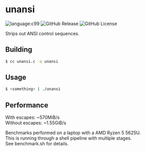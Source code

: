 # unansi

![language:c99](https://img.shields.io/badge/language-c99-yellow)
![GitHub Release](https://img.shields.io/github/v/release/414owen/unansi)
![GitHub License](https://img.shields.io/github/license/414owen/unansi)

Strips out ANSI control sequences.

## Building

```sh
$ cc unansi.c -o unansi
```

## Usage

```sh
$ <something> | ./unansi
```

## Performance

With escapes: ~570MiB/s  
Without escapes: ~1.55GiB/s

Benchmarks performed on a laptop with a AMD Ryzen 5 5625U.  
This is running through a shell pipeline with multiple stages.  
See benchmark.sh for details.
